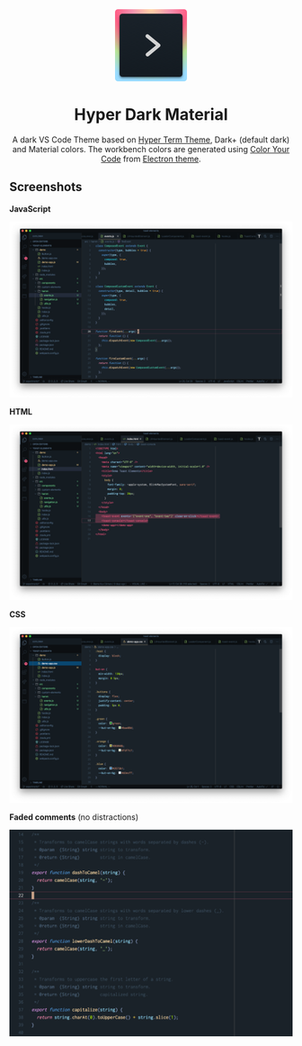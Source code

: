 <center>
<img src="images/icon.png" alt="Hyper Dark Material Icon">
<h1>Hyper Dark Material</h1>
    
A dark VS Code Theme based on [Hyper Term Theme](https://marketplace.visualstudio.com/items?itemName=hsnazar.hyper-term-theme), Dark+ (default dark) and Material colors. 
The workbench colors are generated using [Color Your Code](https://color-your-code.firebaseapp.com/) from [Electron theme](https://marketplace.visualstudio.com/items?itemName=kuscamara.electron).

</center>


## Screenshots

**JavaScript**

![JavaScript syntax](images/javascript-syntax.png)

**HTML**

![HTML syntax](images/html-syntax.png)

**CSS**

![CSS syntax](images/css-syntax.png)

**Faded comments** (no distractions)

![Faded comments](images/faded-comments.png)
